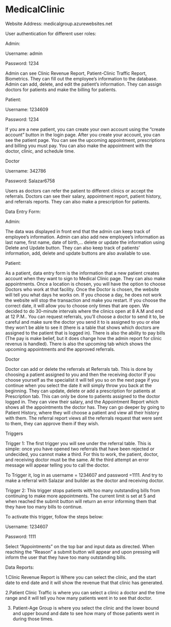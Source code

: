# MedicalClinic
Website Address: medicalgroup.azurewebsites.net


User authentication for different user roles: 

Admin:   

Username: admin 

Password: 1234 

Admin can see Clinic Revenue Report, Patient-Clinic Traffic Report, Biometrics. They can fill out the employee’s information to the database. Admin can add, delete, and edit the patient’s information. They can assign doctors for patients and make the billing for patients. 

 

Patient: 

Username: 1234609 

Password: 1234 

If you are a new patient, you can create your own account using the “create account” button in the login page. After you create your account, you can see the patient page. You can see the upcoming appointment, prescriptions and billing you must pay. You can also make the appointment with the doctor, clinic, and schedule time. 

 

Doctor 

Username: 342786 

Password: Salazar6758 

Users as doctors can refer the patient to different clinics or accept the referrals. Doctors can see their salary, appointment report, patient history, and referrals reports. They can also make a prescription for patients. 

 

Data Entry Form: 

Admin:   

The data was displayed in front end that the admin can keep track of employee’s information. Admin can also add new employee’s information as last name, first name, date of birth,… delete or update the information using Delete and Update button. They can also keep track of patients’ information, add, delete and update buttons are also available to use. 

 

Patient: 

As a patient, data entry form is the information that a new patient creates account when they want to sign to Medical Clinic page. They can also make appointments. Once a location is chosen, you will have the option to choose Doctors who work at that facility. Once the Doctor is chosen, the website will tell you what days he works on. If you choose a day, he does not work the website will stop the transaction and make you restart. If you choose the correct date, it will allow you to choose only times that are open. We decided to do 30-minute intervals where the clinics open at 8 A.M and end at 12 P.M.. You can request referrals, you’ll choose a doctor to send it to, be careful and make sure the doctor you send it to is assigned to you or else they won’t be able to see it (there is a table that shows which doctors are assigned to the patient that is logged in). There is also the ability to pay bills (The pay is make belief, but it does change how the admin report for clinic revenus is handled). There is also the upcoming tab which shows the upcoming appointments and the approved referrals.  

Doctor 

Doctor can add or delete the referrals at Referrals tab. This is done by choosing a patient assigned to you and then the receiving doctor If you choose yourself as the specialist it will tell you so on the next page if you continue when you select the date it will simply throw you back at the beginning. They can update, delete or add a prescription for patients at Prescription tab. This can only be done to patients assigned to the doctor logged in. They can view their salary, and the Appointment Report which shows all the appointments the doctor has. They can go deeper by going to Patient History, where they will choose a patient and view all their history with them. The referral report views all the referrals request that were sent to them, they can approve them if they wish. 

 

Triggers 

Trigger 1: The first trigger you will see under the referral table. This is simple: once you have opened two referrals that have been rejected or undecided, you cannot make a third. For this to work, the patient, doctor, and receiving doctor must be the same. At the third attempt an error message will appear telling you to call the doctor. 

To Trigger it, log in as username = 1234607 and password =1111. And try to make a referral with Salazar and builder as the doctor and receiving doctor. 

 

Trigger 2: This trigger stops patients with too many outstanding bills from continuing to make more appointments. The current limit is set at 5 and when reached the submit button will return an error informing them that they have too many bills to continue. 

 

To activate this trigger, follow the steps below: 

Username: 1234607 

Password: 1111 

Select “Appointments” on the top bar and input data as directed. When reaching the “Reason” a submit button will appear and upon pressing will inform the user that they have too many outstanding bills.  

 

 

 

 

Data Reports: 

1.Clinic Revenue Report is Where you can select the clinic, and the start date to end date and it will show the revenue that that clinic has generated. 

2.Patient Clinic Traffic is where you can select a clinic a doctor and the time range and it will tell you how many patients went in to see that doctor. 

3. Patient-Age Group is where you select the clinic and the lower bound and upper bound and date to see how many of those patients went in during those times. 
